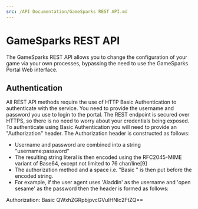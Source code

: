 ```yaml
---
src: /API Documentation/GameSparks REST API.md
---
```


# GameSparks REST API

The GameSparks REST API allows you to change the configuration of your game via your own processes, bypassing the need to use the GameSparks Portal Web interface.

## Authentication

All REST API methods require the use of HTTP Basic Authentication to authenticate with the service. You need to provide the username and password you use to login to the portal. The REST endpoint is secured over HTTPS, so there is no need to worry about your credentials being exposed. To authenticate using Basic Authentication you will need to provide an "Authorization" header. The Authorization header is constructed as follows:

  * Username and password are combined into a string "username:password"
  * The resulting string literal is then encoded using the RFC2045-MIME variant of Base64, except not limited to 76 char/line[9]
  * The authorization method and a space i.e. "Basic " is then put before the encoded string.
  * For example, if the user agent uses 'Aladdin' as the username and 'open sesame' as the password then the header is formed as follows:

Authorization: Basic QWxhZGRpbjpvcGVuIHNlc2FtZQ==
